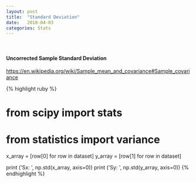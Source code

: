 ```yaml
---
layout: post
title:  "Standard Deviation"
date:   2018-04-03
categories: Stats
---
```

<br />
<h4>Uncorrected Sample Standard Deviation</h4>

<a href="https://en.wikipedia.org/wiki/Sample_mean_and_covariance#Sample_covariance">
https://en.wikipedia.org/wiki/Sample_mean_and_covariance#Sample_covariance
</a>

{% highlight ruby %}
# from scipy import stats
# from statistics import variance

x_array = [row[0] for row in dataset]
y_array = [row[1] for row in dataset]

print ('Sx: ', np.std(x_array, axis=0))
print ('Sy: ', np.std(y_array, axis=0))
{% endhighlight %}
